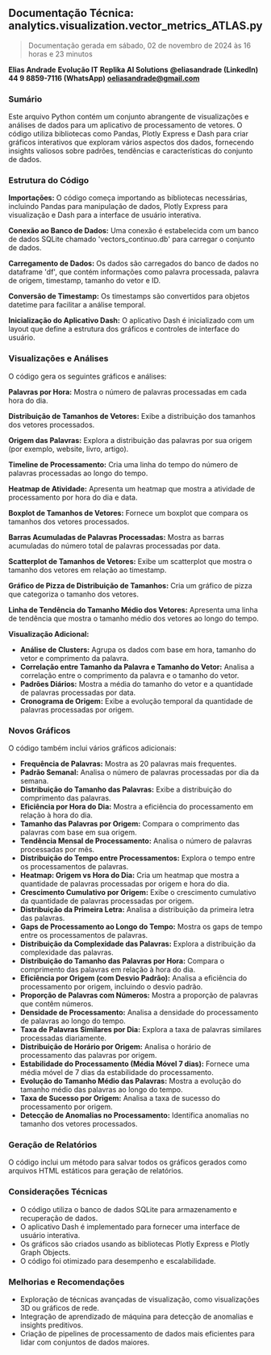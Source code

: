 ## Documentação Técnica: analytics.visualization.vector_metrics_ATLAS.py

> Documentação gerada em sábado, 02 de novembro de 2024 às 16 horas e 23 minutos

**Elias Andrade**
**Evolução IT**
**Replika AI Solutions**
**@eliasandrade (LinkedIn)**
**44 9 8859-7116 (WhatsApp)**
**oeliasandrade@gmail.com**

### Sumário
Este arquivo Python contém um conjunto abrangente de visualizações e análises de dados para um aplicativo de processamento de vetores. O código utiliza bibliotecas como Pandas, Plotly Express e Dash para criar gráficos interativos que exploram vários aspectos dos dados, fornecendo insights valiosos sobre padrões, tendências e características do conjunto de dados.

### Estrutura do Código
**Importações:** O código começa importando as bibliotecas necessárias, incluindo Pandas para manipulação de dados, Plotly Express para visualização e Dash para a interface de usuário interativa.

**Conexão ao Banco de Dados:** Uma conexão é estabelecida com um banco de dados SQLite chamado 'vectors_continuo.db' para carregar o conjunto de dados.

**Carregamento de Dados:** Os dados são carregados do banco de dados no dataframe 'df', que contém informações como palavra processada, palavra de origem, timestamp, tamanho do vetor e ID.

**Conversão de Timestamp:** Os timestamps são convertidos para objetos datetime para facilitar a análise temporal.

**Inicialização do Aplicativo Dash:** O aplicativo Dash é inicializado com um layout que define a estrutura dos gráficos e controles de interface do usuário.

### Visualizações e Análises
O código gera os seguintes gráficos e análises:

**Palavras por Hora:** Mostra o número de palavras processadas em cada hora do dia.

**Distribuição de Tamanhos de Vetores:** Exibe a distribuição dos tamanhos dos vetores processados.

**Origem das Palavras:** Explora a distribuição das palavras por sua origem (por exemplo, website, livro, artigo).

**Timeline de Processamento:** Cria uma linha do tempo do número de palavras processadas ao longo do tempo.

**Heatmap de Atividade:** Apresenta um heatmap que mostra a atividade de processamento por hora do dia e data.

**Boxplot de Tamanhos de Vetores:** Fornece um boxplot que compara os tamanhos dos vetores processados.

**Barras Acumuladas de Palavras Processadas:** Mostra as barras acumuladas do número total de palavras processadas por data.

**Scatterplot de Tamanhos de Vetores:** Exibe um scatterplot que mostra o tamanho dos vetores em relação ao timestamp.

**Gráfico de Pizza de Distribuição de Tamanhos:** Cria um gráfico de pizza que categoriza o tamanho dos vetores.

**Linha de Tendência do Tamanho Médio dos Vetores:** Apresenta uma linha de tendência que mostra o tamanho médio dos vetores ao longo do tempo.

**Visualização Adicional:**

- **Análise de Clusters:** Agrupa os dados com base em hora, tamanho do vetor e comprimento da palavra.
- **Correlação entre Tamanho da Palavra e Tamanho do Vetor:** Analisa a correlação entre o comprimento da palavra e o tamanho do vetor.
- **Padrões Diários:** Mostra a média do tamanho do vetor e a quantidade de palavras processadas por data.
- **Cronograma de Origem:** Exibe a evolução temporal da quantidade de palavras processadas por origem.

### Novos Gráficos
O código também inclui vários gráficos adicionais:

- **Frequência de Palavras:** Mostra as 20 palavras mais frequentes.
- **Padrão Semanal:** Analisa o número de palavras processadas por dia da semana.
- **Distribuição do Tamanho das Palavras:** Exibe a distribuição do comprimento das palavras.
- **Eficiência por Hora do Dia:** Mostra a eficiência do processamento em relação à hora do dia.
- **Tamanho das Palavras por Origem:** Compara o comprimento das palavras com base em sua origem.
- **Tendência Mensal de Processamento:** Analisa o número de palavras processadas por mês.
- **Distribuição do Tempo entre Processamentos:** Explora o tempo entre os processamentos de palavras.
- **Heatmap: Origem vs Hora do Dia:** Cria um heatmap que mostra a quantidade de palavras processadas por origem e hora do dia.
- **Crescimento Cumulativo por Origem:** Exibe o crescimento cumulativo da quantidade de palavras processadas por origem.
- **Distribuição da Primeira Letra:** Analisa a distribuição da primeira letra das palavras.
- **Gaps de Processamento ao Longo do Tempo:** Mostra os gaps de tempo entre os processamentos de palavras.
- **Distribuição da Complexidade das Palavras:** Explora a distribuição da complexidade das palavras.
- **Distribuição do Tamanho das Palavras por Hora:** Compara o comprimento das palavras em relação à hora do dia.
- **Eficiência por Origem (com Desvio Padrão):** Analisa a eficiência do processamento por origem, incluindo o desvio padrão.
- **Proporção de Palavras com Números:** Mostra a proporção de palavras que contêm números.
- **Densidade de Processamento:** Analisa a densidade do processamento de palavras ao longo do tempo.
- **Taxa de Palavras Similares por Dia:** Explora a taxa de palavras similares processadas diariamente.
- **Distribuição de Horário por Origem:** Analisa o horário de processamento das palavras por origem.
- **Estabilidade do Processamento (Média Móvel 7 dias):** Fornece uma média móvel de 7 dias da estabilidade do processamento.
- **Evolução do Tamanho Médio das Palavras:** Mostra a evolução do tamanho médio das palavras ao longo do tempo.
- **Taxa de Sucesso por Origem:** Analisa a taxa de sucesso do processamento por origem.
- **Detecção de Anomalias no Processamento:** Identifica anomalias no tamanho dos vetores processados.

### Geração de Relatórios
O código inclui um método para salvar todos os gráficos gerados como arquivos HTML estáticos para geração de relatórios.

### Considerações Técnicas
- O código utiliza o banco de dados SQLite para armazenamento e recuperação de dados.
- O aplicativo Dash é implementado para fornecer uma interface de usuário interativa.
- Os gráficos são criados usando as bibliotecas Plotly Express e Plotly Graph Objects.
- O código foi otimizado para desempenho e escalabilidade.

### Melhorias e Recomendações
- Exploração de técnicas avançadas de visualização, como visualizações 3D ou gráficos de rede.
- Integração de aprendizado de máquina para detecção de anomalias e insights preditivos.
- Criação de pipelines de processamento de dados mais eficientes para lidar com conjuntos de dados maiores.